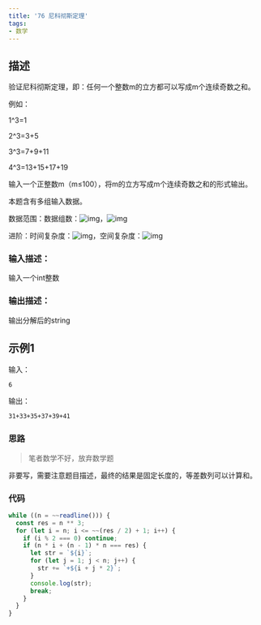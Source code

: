 ```yaml
---
title: '76 尼科彻斯定理'
tags:
- 数学
---
```


## 描述

验证尼科彻斯定理，即：任何一个整数m的立方都可以写成m个连续奇数之和。

例如：

1^3=1

2^3=3+5

3^3=7+9+11

4^3=13+15+17+19

输入一个正整数m（m≤100），将m的立方写成m个连续奇数之和的形式输出。

本题含有多组输入数据。

数据范围：数据组数：![img](https://www.nowcoder.com/equation?tex=1%5Cle%20t%5Cle%205%5C)，![img](https://www.nowcoder.com/equation?tex=1%5Cle%20m%5Cle%20100%5C)

进阶：时间复杂度：![img](https://www.nowcoder.com/equation?tex=O(1)%5C)，空间复杂度：![img](https://www.nowcoder.com/equation?tex=O(1)%5C)



### 输入描述：

输入一个int整数

### 输出描述：

输出分解后的string

## 示例1

输入：

```bash
6
```



输出：

```bash
31+33+35+37+39+41
```

### 思路

> 笔者数学不好，放弃数学题

非要写，需要注意题目描述，最终的结果是固定长度的，等差数列可以计算和。

### 代码

```js
while ((n = ~~readline())) {
  const res = n ** 3;
  for (let i = n; i <= ~~(res / 2) + 1; i++) {
    if (i % 2 === 0) continue;
    if (n * i + (n - 1) * n === res) {
      let str = `${i}`;
      for (let j = 1; j < n; j++) {
        str += `+${i + j * 2}`;
      }
      console.log(str);
      break;
    }
  }
}
```

